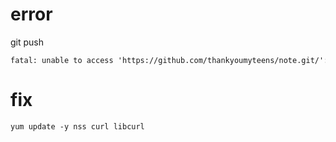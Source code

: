 # error

git push
``` 
fatal: unable to access 'https://github.com/thankyoumyteens/note.git/': SSL connect error
```

# fix
```
yum update -y nss curl libcurl
```
